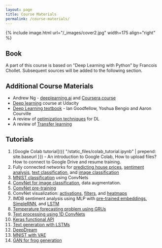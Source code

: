 ```yaml
---
layout: page
title: Course Materials
permalink: /course-materials/
---
```


{% include image.html url="/_images/cover2.jpg" width=175 align="right" %}

## Book

A part of this course is based on "Deep Learning with Python" by Francois Chollet.
Subsequent sources will be added to the following section.
 
## Additional Course Materials

* Andrew Ng - [deeplearning.ai](www.deeplearning.ai) and [Coursera course](https://www.coursera.org/specializations/deep-learning)
* [Deep learning](https://eu.udacity.com/course/deep-learning--ud730) course at Udacity
* [Deep Learning textbook](https://www.deeplearningbook.org/) - Ian Goodfellow, Yoshua Bengio and Aaron Courville  
* A review of [optimization techniques](http://ruder.io/optimizing-gradient-descent/) for DL 
* A review of [Transfer learning](http://ruder.io/transfer-learning/)

## Tutorials

1. [Google Colab tutorial]({{ "/static_files/colab_tutorial.ipynb" | prepend: site.baseurl }}) - An introduction to Google Colab, How to upload files? How to connect to Google Drive and resume training.
2. Fully connected networks for [predicting house prices](https://colab.research.google.com/drive/1NBpidkDFWrUhTNdI1TBbbxyXssL75Jnk), [sentiment analysis](https://colab.research.google.com/drive/17lbQlcRsVJ9ieDxw2TDCuzbdRxim02VG), [text classification](https://colab.research.google.com/drive/1B0Eh_MREts7OYmvqDcd6h4tGjLAIXLn8), and [image classification](https://colab.research.google.com/drive/1JRGkW36la93hyaMucSLStNIT1kEWB58J) 
3. [MNIST classification](https://colab.research.google.com/drive/1iUuMLTMwP-aeErP6ZKueAiBKXJ5CLNcV) using ConvNets
4. [ConvNet for image classification](https://colab.research.google.com/drive/18DnD2UAy-YaZkPrlAK2VU3OyDuhYfp9w), data augmentation.
5. [ConvNet pre-training](https://colab.research.google.com/drive/1pzTmkKlins9jfx-wsqoD7cd0b5kngQm4)
6. ConvNet visualization: [activations](https://colab.research.google.com/drive/1iUuMLTMwP-aeErP6ZKueAiBKXJ5CLNcV), [filters](https://colab.research.google.com/drive/1jNZduDcpwzMDiJhEFgi9SXOl0H18wlRU), and [heatmaps](https://colab.research.google.com/drive/1KcuedaFFXfC2P_22o0kfzr2RXHqtp36v)
7. IMDB sentiment analysis using MLP with [pre-trained embeddings](https://colab.research.google.com/drive/14V0J84Rt8QV4WyXTcuKoGA9kGaXm3dCl), [SimpleRNN](https://colab.research.google.com/drive/19uixuq1La87tDmOww4eeYvU-zFRIOZOB), and [LSTM](https://colab.research.google.com/drive/11bS52AEXjk78WayKOV92adMq0J9HzM0k)
8. [Temperature forecasting problem using GRUs](https://colab.research.google.com/drive/1-vq2Xjzf-ddkhpolws3mzjDnvkBHv-4R)
9. [Text processing using 1D ConvNets](https://colab.research.google.com/drive/1rVDTKblIemh2Qlgg_ApCsAwjHG4n43E_)
10. [Keras functional API](https://colab.research.google.com/drive/1C_TR5c-WvMJE3cJSgeSCgqidqiW5XydB)
11. [Text generation with LSTMs](https://colab.research.google.com/drive/1Z3TrPzRtyBnyGfJCejIPV4tzvz1Gpx_u)
12. [DeepDream](https://colab.research.google.com/drive/1x5mR8poWGahWegYgYQZlxYOgwONjNAXc)
13. [MNIST with VAE](https://colab.research.google.com/drive/1QGjUO2np6HBbbjm2Nbof885DN4IFY1dw)
14. [GAN for frog generation](https://colab.research.google.com/drive/1XREv3bgx0YZ8cyUEfKLvS7GfL2dYBwfT)